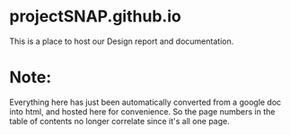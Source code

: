 # projectSNAP.github.io
This is a place to host our Design report and documentation.

# Note:
Everything here has just been automatically converted from a google doc into html, and hosted here for convenience. So the page numbers in the table of contents no longer correlate since it's all one page.
